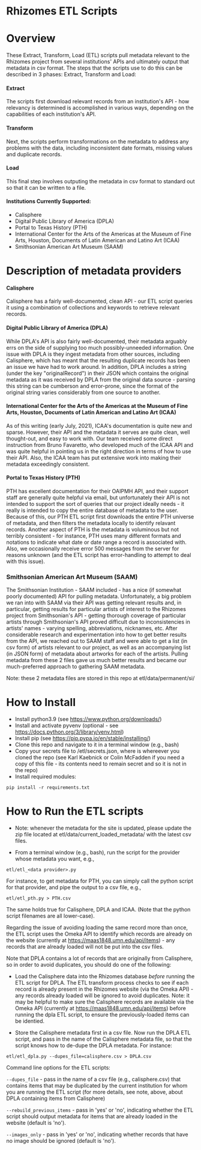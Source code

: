 # Rhizomes ETL Scripts 

# Overview 

These Extract, Transform, Load (ETL) scripts pull metadata relevant to the Rhizomes project
from several institutions' APIs and ultimately output that metadata in csv format.
The steps that the scripts use to do this can be described in 3 phases: Extract, Transform and Load:

#### Extract
The scripts first download relevant records from an institution's API - how relevancy is
determined is accomplished in various ways, depending on the capabilities of each institution's API.

#### Transform
Next, the scripts perform transformations on the metadata to address any problems with the
data, including inconsistent date formats, missing values and duplicate records.

#### Load
This final step involves outputing the metadata in csv format to standard out so that it can be written to
a file.

#### Institutions Currently Supported:

- Calisphere
- Digital Public Library of America (DPLA)
- Portal to Texas History (PTH)
- International Center for the Arts of the Americas at the Museum of Fine Arts, Houston, Documents of Latin American and Latino Art (ICAA)
- Smithsonian American Art Museum (SAAM)


# Description of metadata providers

#### Calisphere

Calisphere has a fairly well-documented, clean API - our ETL script queries it using a combination of collections and keywords to retrieve
relevant records.

#### Digital Public Library of America (DPLA)

While DPLA's API is also fairly well-documented, their metadata arguably errs on the side of supplying too much possibly-unneeded information.
One issue with DPLA is they ingest metadata from other sources, including Calisphere, which has meant that the resulting duplicate records
has been an issue we have had to work around. In addition, DPLA includes a string (under the key "originalRecord") in their JSON which contains
the original metadata as it was received by DPLA from the original data source - parsing this string can be cumberson and error-prone, since the 
format of the original string varies considerably from one source to another.

#### International Center for the Arts of the Americas at the Museum of Fine Arts, Houston, Documents of Latin American and Latino Art (ICAA)

As of this writing (early July, 2021), ICAA's documentation is quite new and sparse. However, their API and the metadata it serves
are quite clean, well thought-out, and easy to work with. Our team received some direct instruction from Bruno Favaretto, who developed
much of the ICAA API and was quite helpful in pointing us in the right direction in terms of how to use their API. Also, the ICAA team
has put extensive work into making their metadata exceedingly consistent.

#### Portal to Texas History (PTH)

PTH has excellent documentation for their OAIPMH API, and their support staff are generally quite helpful via email, but unfortunately
their API is not intended to support the sort of queries that our project ideally needs - it really is intended to copy the entire
database of metadata to the user. Because of this, our PTH ETL script first downloads the entire PTH universe of metadata, and then
filters the metadata locally to identify relavant records. Another aspect of PTH is the metadata is voluminous but not terribly consistent -
for instance, PTH uses many different formats and notations to indicate what date or date range a record is associated with. Also, we
occasionally receive error 500 messages from the server for reasons unknown (and the ETL script has error-handling to attempt to deal with this issue).

### Smithsonian American Art Museum (SAAM)

The Smithsonian Institution - SAAM included - has a nice (if somewhat poorly documented) API for pulling metadata. Unfortunately, a big
problem we ran into with SAAM via their API was getting relevant results and, in particular, getting results for particular artists of
interest to the Rhizomes project from Smithsonian's API - getting thorough coverage of particular artists through Smithsonian's API proved
difficult due to inconsistencies in artists' names - varying spelling, abbreviations, nicknames, etc.  After considerable research and
experimentation into how to get better results from the API, we reached out to SAAM staff and were able to get a list (in csv form) of
artists relevant to our project, as well as an accompanying list (in JSON form) of metadata about artworks for each of the artists. Pulling
metadata from these 2 files gave us much better results and became our much-preferred approach to gathering SAAM metadata.

Note: these 2 metadata files are stored in this repo at etl/data/permanent/si/


# How to Install

- Install python3.9 (see https://www.python.org/downloads/)
- Install and activate pyvenv (optional - see https://docs.python.org/3/library/venv.html)
- Install pip (see https://pip.pypa.io/en/stable/installing/)
- Clone this repo and navigate to it in a terminal window (e.g., bash)
- Copy your secrets file to <ROOT>/etl/secrets.json, where <ROOT> is whereever you cloned the repo (see
Karl Kaebnick or Colin McFadden if you need a copy of this file - its contents need to remain secret and so
it is not in the repo)
- Install required modules:

```
pip install -r requirements.txt
```

# How to Run the ETL scripts

- Note: whenever the metadata for the site is updated, please update the zip file located
at etl/data/current_loaded_metadata/ with the latest csv files.

- From a terminal window (e.g., bash), run the script for the provider whose metadata you want, e.g., 

```
etl/etl_<data provider>.py
```

For instance, to get metadata for PTH, you can simply call the python script for that provider, and pipe the output to a csv file, e.g.,

```
etl/etl_pth.py > PTH.csv
```

The same holds true for Calisphere, DPLA and ICAA. (Note that the python script filenames are all lower-case).

Regarding the issue of avoiding loading the same record more than once, the ETL script uses the Omeka API to identify
which records are already on the website (currently at https://maas1848.umn.edu/api/items) - any records
that are already loaded will not be put into the csv files.

Note that DPLA contains a lot of records that are originally from Calisphere, so in order to avoid duplicates, you should do one of the following:

- Load the Calisphere data into the Rhizomes database *before* running the ETL script for DPLA. The ETL transform
process checks to see if each record is already present in the Rhizomes website (via the Omeka API) -
any records already loaded will be ignored to avoid duplicates. Note: it may be helpful to make sure the Calisphere
records are available via the Omeka API (currently at https://maas1848.umn.edu/api/items) before
running the dpla ETL script, to ensure the previously-loaded items can be identied.

- Store the Calisphere metadata first in a csv file. Now run the DPLA ETL script, and pass in the name of the Calisphere metadata file, so that the script knows how to de-dupe the DPLA metadata. For instance:

```
etl/etl_dpla.py --dupes_file=calisphere.csv > DPLA.csv
```

Command line options for the ETL scripts:

`--dupes_file` - pass in the name of a csv file (e.g., calisphere.csv) that contains items that may be duplicated by the current institution for whom you are running the ETL script (for more details, see note, above, about DPLA containing items from Calisphere)

`--rebuild_previous_items` - pass in 'yes' or 'no', indicating whether the ETL script should output metadata for items that are already loaded in the website (default is 'no').

`--images_only` - pass in 'yes' or 'no', indicating whether records that have no image should be ignored (default is 'no').
